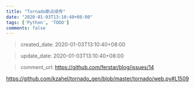 ```yaml
---
title: "Tornado断点续传"
date: "2020-01-03T13:10:40+08:00"
tags: ['Python', 'TODO']
comments: false
---
```


> created_date: 2020-01-03T13:10:40+08:00

> update_date: 2020-01-03T13:10:40+08:00

> comment_url: https://github.com/ferstar/blog/issues/14

https://github.com/kzahel/tornado_gen/blob/master/tornado/web.py#L1509

